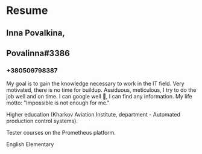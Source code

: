 # Resume
## Inna Povalkina,
## Povalinna#3386
### +380509798387
My goal is to gain the knowledge necessary to work in the IT field. Very motivated, there is no time for buildup.   Assiduous, meticulous, I try to do the job well and on time. 
I can google well , I can find any information. 
My life motto: "Impossible is not enough for me."

Higher education (Kharkov Aviation Institute, department - Automated production control systems).

Tester courses on the Prometheus platform.

English Elementary




